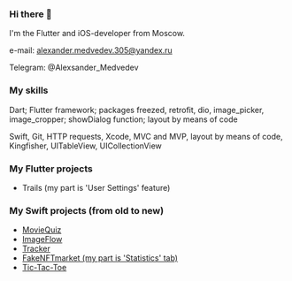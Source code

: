 ### Hi there 👋

I'm  the Flutter and iOS-developer from Moscow.

e-mail: alexander.medvedev.305@yandex.ru

Telegram: @Alexsander_Medvedev

### My skills
Dart; Flutter framework; packages freezed, retrofit, dio, image_picker, image_cropper; 
showDialog function; layout by means of code

Swift, Git, HTTP requests, Xcode, MVC and MVP, layout by means of code, Kingfisher, 
UITableView, UICollectionView

### My Flutter projects

- Trails (my part is 'User Settings' feature)

### My Swift projects (from old to new)

- [MovieQuiz](https://github.com/AlexanderAMedvedev/MovieQuiz)
- [ImageFlow](https://github.com/AlexanderAMedvedev/ImageFlow)
- [Tracker](https://github.com/AlexanderAMedvedev/Tracker)
- [FakeNFTmarket (my part is 'Statistics' tab)](https://github.com/AlexanderAMedvedev/FakeNFTmarket)
- [Tic-Tac-Toe](https://github.com/AlexanderAMedvedev/Tic-Tac-Toe)

<!--
**AlexanderAMedvedev/AlexanderAMedvedev** is a ✨ _special_ ✨ repository because its `README.md` (this file) appears on your GitHub profile.

Here are some ideas to get you started:

- 🔭 I’m currently working on ...
- 🌱 I’m currently learning ...
- 👯 I’m looking to collaborate on ...
- 🤔 I’m looking for help with ...
- 💬 Ask me about ...
- 📫 How to reach me: ...
- 😄 Pronouns: ...
- ⚡ Fun fact: ...
-->

